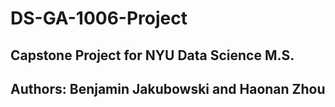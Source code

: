 # DS-GA-1006-Project

## Capstone Project for NYU Data Science M.S.
## Authors: Benjamin Jakubowski and Haonan Zhou


